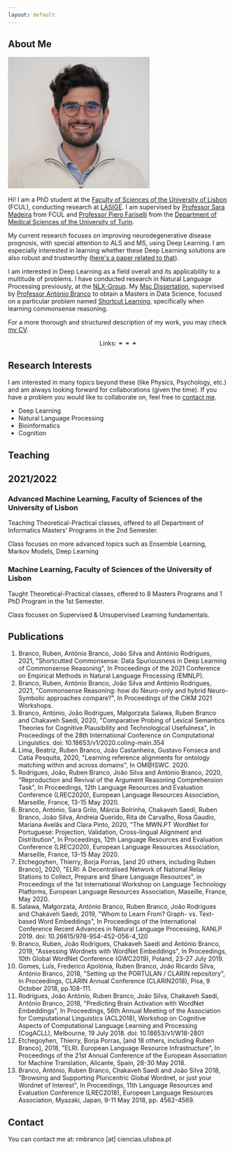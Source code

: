 ```yaml
---
layout: default
---
```


## About Me

<img class="profile-picture" src="me.jpg">

Hi! I am a PhD student at the [Faculty of Sciences of the University of Lisbon](https://ciencias.ulisboa.pt/) (FCUL), conducting research at [LASIGE](https://www.lasige.pt/). I am supervised by [Professor Sara Madeira](https://saracmadeira.wordpress.com/) from FCUL and [Professor Piero Fariselli](http://www.biocomp.unibo.it/piero/) from the [Department of Medical Sciences of the University of Turin](https://dms.campusnet.unito.it/do/home.pl).

My current research focuses on improving neurodegenerative disease prognosis, with special attention to ALS and MS, using Deep Learning. I am especially interested in learning whether these Deep Learning solutions are also robust and trustworthy ([here's a paper related to that](https://aclanthology.org/2021.emnlp-main.113/)).

I am interested in Deep Learning as a field overall and its applicability to a multitude of problems. I have conducted research in Natural Language Processing previously, at the [NLX-Group](http://nlx.di.fc.ul.pt/). My [Msc Dissertation](https://github.com/nlx-group/study-of-commonsense-reasoning), supervised by [Professor António Branco](http://www.di.fc.ul.pt/~ahb/) to obtain a Masters in Data Science, focused on a particular problem named [Shortcut Learning](https://www.nature.com/articles/s42256-020-00257-z), specifically when learning commonsense reasoning.

For a more thorough and structured description of my work, you may check [my CV](https://drive.google.com/file/d/1IkYwV90qBOrX6z_5EVxYhzMBOBnBBZLO/view).

<p align="center">
Links:
  <a href="https://scholar.google.pt/citations?user=7nC30zwAAAAJ"><i class="fas fa-graduation-cap"></i></a> ⚭
  <a href="https://orcid.org/0000-0002-8126-8513"><i class="fab fa-orcid"></i></a> ⚭
  <a href="https://github.com/RubenBranco/"><i class="fab fa-github"></i></a> ⚭
  <a href="https://www.linkedin.com/in/ruben-branco-2141641a1/"><i class="fab fa-linkedin"></i></a>
</p>

## Research Interests

I am interested in many topics beyond these (like Physics, Psychology, etc.) and am always looking forward for collaborations (given the time). If you have a problem you would like to collaborate on, feel free to [contact me](#contact).

* Deep Learning
* Natural Language Processing
* Bioinformatics
* Cognition

## Teaching

## 2021/2022

### Advanced Machine Learning, Faculty of Sciences of the University of Lisbon

Teaching Theoretical-Practical classes, offered to all Department of Informatics Masters' Programs in the 2nd Semester.

Class focuses on more advanced topics such as Ensemble Learning, Markov Models, Deep Learning

### Machine Learning, Faculty of Sciences of the University of Lisbon

Taught Theoretical-Practical classes, offered to 8 Masters Programs and 1 PhD Program in the 1st Semester.

Class focuses on Supervised & Unsupervised Learning fundamentals.

## Publications

1. Branco, Ruben, António Branco, João Silva and António Rodrigues, 2021, "Shortcutted Commonsense: Data Spuriousness in Deep Learning of Commonsense Reasoning", In Proceedings of the 2021 Conference on Empirical Methods in Natural Language Processing (EMNLP).
2. Branco, Ruben, António Branco, João Silva and António Rodrigues, 2021, "Commonsense Reasoning: how do Neuro-only and hybrid Neuro-Symbolic approaches compare?", In Proceedings of the CIKM 2021 Workshops.
3. Branco, António, João Rodrigues, Malgorzata Salawa, Ruben Branco and Chakaveh Saedi, 2020, "Comparative Probing of Lexical Semantics Theories for Cognitive Plausibility and Technological Usefulness", In Proceedings of the 28th International Conference on Computational Linguistics. doi: 10.18653/v1/2020.coling-main.354
4. Lima, Beatriz, Ruben Branco, João Castanheira, Gustavo Fonseca and Catia Pesquita, 2020, "Learning reference alignments for ontology matching within and across domains", In OM@ISWC. 2020.
5. Rodrigues, João, Ruben Branco, João Silva and António Branco, 2020, "Reproduction and Revival of the Argument Reasoning Comprehension Task", In Proceedings, 12th Language Resources and Evaluation Conference (LREC2020), European Language Resources Association, Marseílle, France, 13-15 May 2020.
6. Branco, António, Sara Grilo, Márcia Bolrinha, Chakaveh Saedi, Ruben Branco, João Silva, Andreia Querido, Rita de Carvalho, Rosa Gaudio, Mariana Avelãs and Clara Pinto, 2020, "The MWN.PT WordNet for Portuguese: Projection, Validation, Cross-lingual Alignment and Distribution", In Proceedings, 12th Language Resources and Evaluation Conference (LREC2020), European Language Resources Association, Marseílle, France, 13-15 May 2020.
7. Etchegoyhen, Thierry, Borja Porras, [and 20 others, including Ruben Branco], 2020, "ELRI: A Decentralised Network of National Relay Stations to Collect, Prepare and Share Language Resources", in Proceedings of the 1st International Workshop on Language Technology Platforms, European Language Resources Association, Maseílle, France, May 2020.
8. Salawa, Małgorzata, António Branco, Ruben Branco, João Rodrigues and Chakaveh Saedi, 2019, "Whom to Learn From? Graph- vs. Text-based Word Embeddings", In Proceedings of the International Conference Recent Advances in Natural Language Processing, RANLP 2019. doi: 10.26615/978-954-452-056-4_120
9. Branco, Ruben, João Rodrigues, Chakaveh Saedi and António Branco, 2019, "Assessing Wordnets with WordNet Embeddings", In Proceedings, 10th Global WordNet Conference (GWC2019), Poland, 23-27 July 2019.
10. Gomes, Luís, Frederico Apolónia, Ruben Branco, João Ricardo Silva, António Branco, 2018, "Setting up the PORTULAN / CLARIN repository", In Proceedings, CLARIN Annual Conference (CLARIN2018), Pisa, 9 October 2018, pp.108-111.
11. Rodrigues, João António, Ruben Branco, João Silva, Chakaveh Saedi, António Branco, 2018, "Predicting Brain Activation with WordNet Embeddings", In Proceedings, 56th Annual Meeting of the Association for Computational Linguistics (ACL2018), Workshop on Cognitive Aspects of Computational Language Learning and Processing (CogACLL), Melbourne, 19 July 2018. doi: 10.18653/v1/W18-2801
12. Etchegoyhen, Thierry, Borja Porras, [and 18 others, including Ruben Branco], 2018, "ELRI. European Language Resource Infrastructure", In Proceedings of the 21st Annual Conference of the European Association for Machine Translation, Alicante, Spain, 28-30 May 2018.
13. Branco, António, Ruben Branco, Chakaveh Saedi and João Silva 2018, "Browsing and Supporting Pluricentric Global Wordnet, or just your Wordnet of Interest", In Proceedings, 11th Language Resources and Evaluation Conference (LREC2018), European Language Resources Association, Myazaki, Japan, 9-11 May 2018, pp. 4562-4569.

## Contact

You can contact me at: rmbranco [at] ciencias.ulisboa.pt
